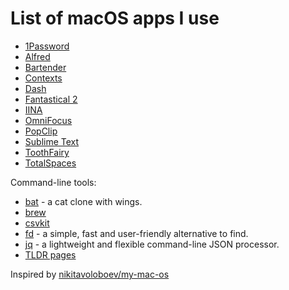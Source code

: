 # List of macOS apps I use

* [1Password](https://1password.com)
* [Alfred](https://www.alfredapp.com)
* [Bartender](https://www.macbartender.com)
* [Contexts](https://contexts.co) 
* [Dash](https://kapeli.com/dash)
* [Fantastical 2](https://flexibits.com/fantastical)
* [IINA](https://github.com/lhc70000/iina)
* [OmniFocus](https://www.omnigroup.com/omnifocus/)
* [PopClip](https://pilotmoon.com/popclip/)
* [Sublime Text](https://www.sublimetext.com)
* [ToothFairy](https://c-command.com/toothfairy/)
* [TotalSpaces](https://totalspaces.binaryage.com)

Command-line tools:
* [bat](https://github.com/sharkdp/bat) - a cat clone with wings.
* [brew](https://brew.sh)
* [csvkit](https://csvkit.readthedocs.io)
* [fd](https://github.com/sharkdp/fd) - a simple, fast and user-friendly alternative to find.
* [jq](https://stedolan.github.io/jq/) - a lightweight and flexible command-line JSON processor.
* [TLDR pages](https://tldr.sh)

Inspired by [nikitavoloboev/my-mac-os](https://github.com/nikitavoloboev/my-mac-os)

